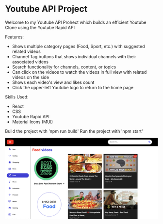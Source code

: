 # Youtube API Project

Welcome to my Youtube API Prohect which builds an efficient Youtube Clone using the Youtube Rapid API

Features:
- Shows multiple category pages (Food, Sport, etc.) with suggested related videos
- Channel Tag buttons that shows individual channels with their associated videos
- Search functionality for channels, content, or topics
- Can click on the videos to watch the videos in full view with related videos on the side
- Shows each video's view and likes count
- Click the upper-left Youtube logo to return to the home page

Skills Used:
- React
- CSS
- Youtube Rapid API
- Material Icons (MUI)

Build the project with 'npm run build'
Run the project with 'npm start'

![Youtube Clone](./youtube.png)

